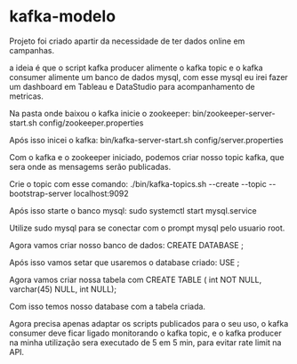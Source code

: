 # kafka-modelo

Projeto foi criado apartir da necessidade de ter dados online em campanhas. 

a ideia é que o script kafka producer alimente o kafka topic e o kafka consumer alimente um banco de dados mysql, com esse mysql eu irei fazer um dashboard em Tableau e DataStudio para acompanhamento de metricas.

Na pasta onde baixou o kafka inicie o zookeeper: bin/zookeeper-server-start.sh config/zookeeper.properties

Após isso inicei o kafka: bin/kafka-server-start.sh config/server.properties

Com o kafka e o zookeeper iniciado, podemos criar nosso topic kafka, que sera onde as mensagems serão publicadas. 

Crie o topic com esse comando: ./bin/kafka-topics.sh --create --topic <topicname> --bootstrap-server localhost:9092

Após isso starte o banco mysql: sudo systemctl start mysql.service

Utilize sudo mysql para se conectar com o prompt mysql pelo usuario root. 

Agora vamos criar nosso banco de dados: CREATE DATABASE <namedatabase>;

Após isso vamos setar que usaremos o database criado: USE <namedatabase>;

Agora vamos criar nossa tabela com CREATE TABLE <nametable> (<coluna1> int NOT NULL,<coluna2> varchar(45) NULL,<coluna3> int NULL);

Com isso temos nosso database com a tabela criada. 

Agora precisa apenas adaptar os scripts publicados para o seu uso, o kafka consumer deve ficar ligado monitorando o kafka topic, e o kafka producer na minha utilização sera executado de 5 em 5 min, para evitar rate limit na API. 

